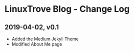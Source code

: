 # LinuxTrove Blog - Change Log

## 2019-04-02, v0.1
- Added the Medium Jekyll Theme
- Modified About Me page
